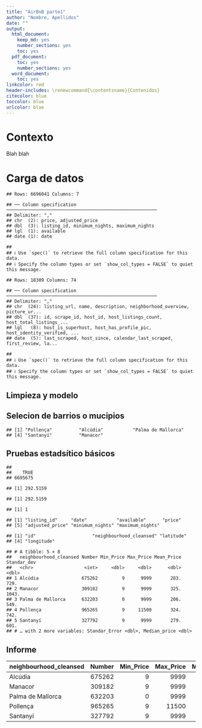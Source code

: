 ```yaml
---
title: "AirBnB parte1"
author: "Nombre, Apellidos"
date: ""
output:
  html_document: 
    keep_md: yes
    number_sections: yes
    toc: yes
  pdf_document:
    toc: yes
    number_sections: yes
  word_document:
    toc: yes
linkcolor: red
header-includes: \renewcommand{\contentsname}{Contenidos}
citecolor: blue
toccolor: blue
urlcolor: blue
---
```




# Contexto 

Blah blah 
# Carga de datos 


```
## Rows: 6696041 Columns: 7
```

```
## ── Column specification ────────────────────────────────────────────────────────
## Delimiter: ","
## chr  (2): price, adjusted_price
## dbl  (3): listing_id, minimum_nights, maximum_nights
## lgl  (1): available
## date (1): date
```

```
## 
## ℹ Use `spec()` to retrieve the full column specification for this data.
## ℹ Specify the column types or set `show_col_types = FALSE` to quiet this message.
```

```
## Rows: 18309 Columns: 74
```

```
## ── Column specification ────────────────────────────────────────────────────────
## Delimiter: ","
## chr  (24): listing_url, name, description, neighborhood_overview, picture_ur...
## dbl  (37): id, scrape_id, host_id, host_listings_count, host_total_listings_...
## lgl   (8): host_is_superhost, host_has_profile_pic, host_identity_verified, ...
## date  (5): last_scraped, host_since, calendar_last_scraped, first_review, la...
```

```
## 
## ℹ Use `spec()` to retrieve the full column specification for this data.
## ℹ Specify the column types or set `show_col_types = FALSE` to quiet this message.
```

## Limpieza y modelo





## Selecion de barrios o mucipios


```
## [1] "Pollença"          "Alcúdia"           "Palma de Mallorca"
## [4] "Santanyí"          "Manacor"
```


## Pruebas estadsítico básicos


```
## 
##    TRUE 
## 6695675
```

```
## [1] 292.5159
```

```
## [1] 292.5159
```

```
## [1] 1
```

```
## [1] "listing_id"     "date"           "available"      "price"         
## [5] "adjusted_price" "minimum_nights" "maximum_nights"
```

```
## [1] "id"                     "neighbourhood_cleansed" "latitude"              
## [4] "longitude"
```

```
## # A tibble: 5 × 8
##   neighbourhood_cleansed Number Min_Price Max_Price Mean_Price Standar_dev
##   <chr>                   <int>     <dbl>     <dbl>      <dbl>       <dbl>
## 1 Alcúdia                675262         9      9999       283.        729.
## 2 Manacor                309182         9      9999       325.       1043.
## 3 Palma de Mallorca      632203         0      9999       206.        549.
## 4 Pollença               965265         9     11500       324.        742.
## 5 Santanyí               327792         9      9999       279.        601.
## # … with 2 more variables: Standar_Error <dbl>, Median_price <dbl>
```


## Informe


|neighbourhood_cleansed | Number| Min_Price| Max_Price| Mean_Price| Standar_dev| Standar_Error| Median_price|
|:----------------------|------:|---------:|---------:|----------:|-----------:|-------------:|------------:|
|Alcúdia                | 675262|         9|      9999|     283.50|      729.17|          0.89|          174|
|Manacor                | 309182|         9|      9999|     325.50|     1042.80|          1.88|          170|
|Palma de Mallorca      | 632203|         0|      9999|     206.38|      548.61|          0.69|           98|
|Pollença               | 965265|         9|     11500|     323.54|      741.95|          0.76|          198|
|Santanyí               | 327792|         9|      9999|     278.71|      601.07|          1.05|          187|

